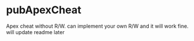 # pubApexCheat
Apex cheat without R/W. can implement your own R/W and it will work fine. will update readme later

